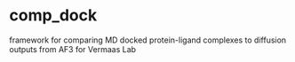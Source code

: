 # comp_dock
framework for comparing MD docked protein-ligand complexes to diffusion outputs from AF3 for Vermaas Lab
